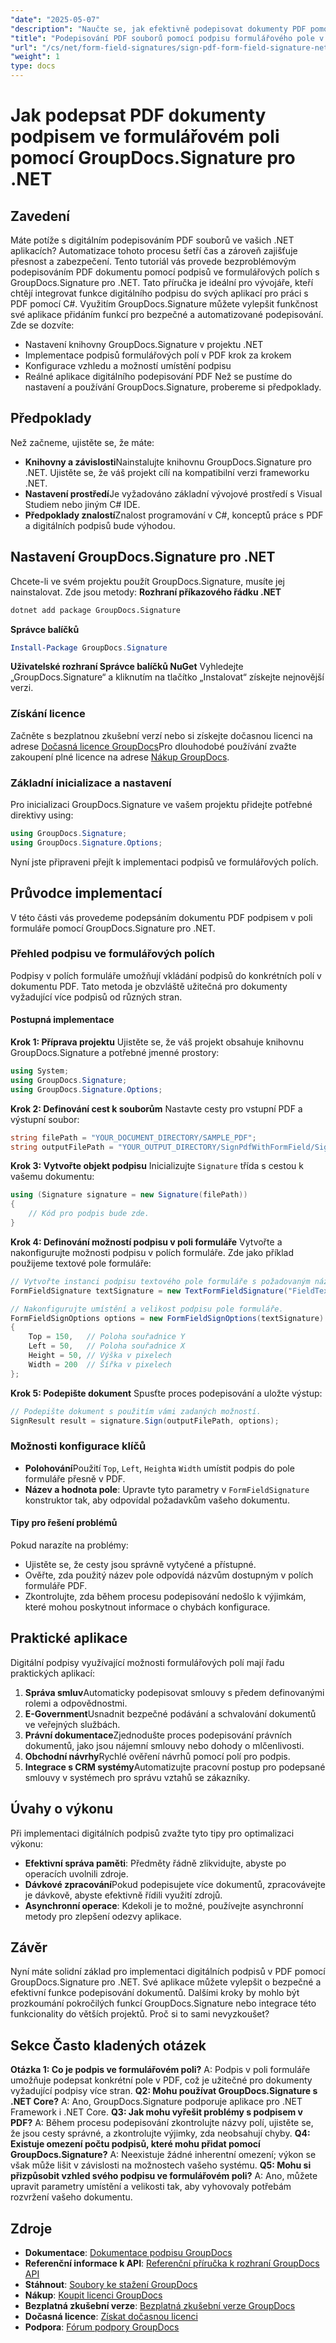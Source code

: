 ```yaml
---
"date": "2025-05-07"
"description": "Naučte se, jak efektivně podepisovat dokumenty PDF pomocí podpisů v polích formuláře s GroupDocs.Signature pro .NET. Tato příručka se zabývá nastavením, konfigurací a implementací v jazyce C#."
"title": "Podepisování PDF souborů pomocí podpisu formulářového pole v .NET pomocí GroupDocs.Signature"
"url": "/cs/net/form-field-signatures/sign-pdf-form-field-signature-net-groupdocs/"
"weight": 1
type: docs
---
```

# Jak podepsat PDF dokumenty podpisem ve formulářovém poli pomocí GroupDocs.Signature pro .NET
## Zavedení
Máte potíže s digitálním podepisováním PDF souborů ve vašich .NET aplikacích? Automatizace tohoto procesu šetří čas a zároveň zajišťuje přesnost a zabezpečení. Tento tutoriál vás provede bezproblémovým podepisováním PDF dokumentu pomocí podpisů ve formulářových polích s GroupDocs.Signature pro .NET.
Tato příručka je ideální pro vývojáře, kteří chtějí integrovat funkce digitálního podpisu do svých aplikací pro práci s PDF pomocí C#. Využitím GroupDocs.Signature můžete vylepšit funkčnost své aplikace přidáním funkcí pro bezpečné a automatizované podepisování. Zde se dozvíte:
- Nastavení knihovny GroupDocs.Signature v projektu .NET
- Implementace podpisů formulářových polí v PDF krok za krokem
- Konfigurace vzhledu a možností umístění podpisu
- Reálné aplikace digitálního podepisování PDF
Než se pustíme do nastavení a používání GroupDocs.Signature, probereme si předpoklady.
## Předpoklady
Než začneme, ujistěte se, že máte:
- **Knihovny a závislosti**Nainstalujte knihovnu GroupDocs.Signature pro .NET. Ujistěte se, že váš projekt cílí na kompatibilní verzi frameworku .NET.
- **Nastavení prostředí**Je vyžadováno základní vývojové prostředí s Visual Studiem nebo jiným C# IDE.
- **Předpoklady znalostí**Znalost programování v C#, konceptů práce s PDF a digitálních podpisů bude výhodou.
## Nastavení GroupDocs.Signature pro .NET
Chcete-li ve svém projektu použít GroupDocs.Signature, musíte jej nainstalovat. Zde jsou metody:
**Rozhraní příkazového řádku .NET**
```bash
dotnet add package GroupDocs.Signature
```
**Správce balíčků**
```powershell
Install-Package GroupDocs.Signature
```
**Uživatelské rozhraní Správce balíčků NuGet**
Vyhledejte „GroupDocs.Signature“ a kliknutím na tlačítko „Instalovat“ získejte nejnovější verzi.
### Získání licence
Začněte s bezplatnou zkušební verzí nebo si získejte dočasnou licenci na adrese [Dočasná licence GroupDocs](https://purchase.groupdocs.com/temporary-license/)Pro dlouhodobé používání zvažte zakoupení plné licence na adrese [Nákup GroupDocs](https://purchase.groupdocs.com/buy).
### Základní inicializace a nastavení
Pro inicializaci GroupDocs.Signature ve vašem projektu přidejte potřebné direktivy using:
```csharp
using GroupDocs.Signature;
using GroupDocs.Signature.Options;
```
Nyní jste připraveni přejít k implementaci podpisů ve formulářových polích.
## Průvodce implementací
V této části vás provedeme podepsáním dokumentu PDF podpisem v poli formuláře pomocí GroupDocs.Signature pro .NET. 
### Přehled podpisu ve formulářových polích
Podpisy v polích formuláře umožňují vkládání podpisů do konkrétních polí v dokumentu PDF. Tato metoda je obzvláště užitečná pro dokumenty vyžadující více podpisů od různých stran.
#### Postupná implementace
**Krok 1: Příprava projektu**
Ujistěte se, že váš projekt obsahuje knihovnu GroupDocs.Signature a potřebné jmenné prostory:
```csharp
using System;
using GroupDocs.Signature;
using GroupDocs.Signature.Options;
```
**Krok 2: Definování cest k souborům**
Nastavte cesty pro vstupní PDF a výstupní soubor:
```csharp
string filePath = "YOUR_DOCUMENT_DIRECTORY/SAMPLE_PDF";
string outputFilePath = "YOUR_OUTPUT_DIRECTORY/SignPdfWithFormField/SignedWithFormField.pdf";
```
**Krok 3: Vytvořte objekt podpisu**
Inicializujte `Signature` třída s cestou k vašemu dokumentu:
```csharp
using (Signature signature = new Signature(filePath))
{
    // Kód pro podpis bude zde.
}
```
**Krok 4: Definování možností podpisu v poli formuláře**
Vytvořte a nakonfigurujte možnosti podpisu v polích formuláře. Zde jako příklad použijeme textové pole formuláře:
```csharp
// Vytvořte instanci podpisu textového pole formuláře s požadovaným názvem a hodnotou pole.
FormFieldSignature textSignature = new TextFormFieldSignature("FieldText", "Value1");

// Nakonfigurujte umístění a velikost podpisu pole formuláře.
FormFieldSignOptions options = new FormFieldSignOptions(textSignature)
{
    Top = 150,   // Poloha souřadnice Y
    Left = 50,   // Poloha souřadnice X
    Height = 50, // Výška v pixelech
    Width = 200  // Šířka v pixelech
};
```
**Krok 5: Podepište dokument**
Spusťte proces podepisování a uložte výstup:
```csharp
// Podepište dokument s použitím vámi zadaných možností.
SignResult result = signature.Sign(outputFilePath, options);
```
### Možnosti konfigurace klíčů
- **Polohování**Použití `Top`, `Left`, `Height`a `Width` umístit podpis do pole formuláře přesně v PDF.
- **Název a hodnota pole**: Upravte tyto parametry v `FormFieldSignature` konstruktor tak, aby odpovídal požadavkům vašeho dokumentu.
#### Tipy pro řešení problémů
Pokud narazíte na problémy:
- Ujistěte se, že cesty jsou správně vytyčené a přístupné.
- Ověřte, zda použitý název pole odpovídá názvům dostupným v polích formuláře PDF.
- Zkontrolujte, zda během procesu podepisování nedošlo k výjimkám, které mohou poskytnout informace o chybách konfigurace.
## Praktické aplikace
Digitální podpisy využívající možnosti formulářových polí mají řadu praktických aplikací:
1. **Správa smluv**Automaticky podepisovat smlouvy s předem definovanými rolemi a odpovědnostmi.
2. **E-Government**Usnadnit bezpečné podávání a schvalování dokumentů ve veřejných službách.
3. **Právní dokumentace**Zjednodušte proces podepisování právních dokumentů, jako jsou nájemní smlouvy nebo dohody o mlčenlivosti.
4. **Obchodní návrhy**Rychlé ověření návrhů pomocí polí pro podpis.
5. **Integrace s CRM systémy**Automatizujte pracovní postup pro podepsané smlouvy v systémech pro správu vztahů se zákazníky.
## Úvahy o výkonu
Při implementaci digitálních podpisů zvažte tyto tipy pro optimalizaci výkonu:
- **Efektivní správa paměti**: Předměty řádně zlikvidujte, abyste po operacích uvolnili zdroje.
- **Dávkové zpracování**Pokud podepisujete více dokumentů, zpracovávejte je dávkově, abyste efektivně řídili využití zdrojů.
- **Asynchronní operace**: Kdekoli je to možné, používejte asynchronní metody pro zlepšení odezvy aplikace.
## Závěr
Nyní máte solidní základ pro implementaci digitálních podpisů v PDF pomocí GroupDocs.Signature pro .NET. Své aplikace můžete vylepšit o bezpečné a efektivní funkce podepisování dokumentů.
Dalšími kroky by mohlo být prozkoumání pokročilých funkcí GroupDocs.Signature nebo integrace této funkcionality do větších projektů. Proč si to sami nevyzkoušet?
## Sekce Často kladených otázek
**Otázka 1: Co je podpis ve formulářovém poli?**
A: Podpis v poli formuláře umožňuje podepsat konkrétní pole v PDF, což je užitečné pro dokumenty vyžadující podpisy více stran.
**Q2: Mohu používat GroupDocs.Signature s .NET Core?**
A: Ano, GroupDocs.Signature podporuje aplikace pro .NET Framework i .NET Core.
**Q3: Jak mohu vyřešit problémy s podpisem v PDF?**
A: Během procesu podepisování zkontrolujte názvy polí, ujistěte se, že jsou cesty správné, a zkontrolujte výjimky, zda neobsahují chyby.
**Q4: Existuje omezení počtu podpisů, které mohu přidat pomocí GroupDocs.Signature?**
A: Neexistuje žádné inherentní omezení; výkon se však může lišit v závislosti na možnostech vašeho systému.
**Q5: Mohu si přizpůsobit vzhled svého podpisu ve formulářovém poli?**
A: Ano, můžete upravit parametry umístění a velikosti tak, aby vyhovovaly potřebám rozvržení vašeho dokumentu.
## Zdroje
- **Dokumentace**: [Dokumentace podpisu GroupDocs](https://docs.groupdocs.com/signature/net/)
- **Referenční informace k API**: [Referenční příručka k rozhraní GroupDocs API](https://reference.groupdocs.com/signature/net/)
- **Stáhnout**: [Soubory ke stažení GroupDocs](https://releases.groupdocs.com/signature/net/)
- **Nákup**: [Koupit licenci GroupDocs](https://purchase.groupdocs.com/buy)
- **Bezplatná zkušební verze**: [Bezplatná zkušební verze GroupDocs](https://releases.groupdocs.com/signature/net/)
- **Dočasná licence**: [Získat dočasnou licenci](https://purchase.groupdocs.com/temporary-license/)
- **Podpora**: [Fórum podpory GroupDocs](https://forum.groupdocs.com/c/signature/)